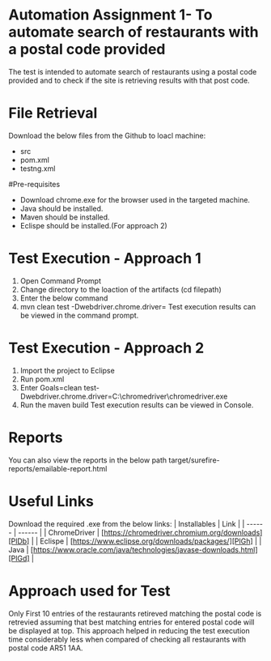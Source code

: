 # Automation Assignment 1- To automate search of restaurants with a postal code provided
The test is intended to automate search of restaurants using a postal code provided and to check if the site is retrieving results with that post code.

# File Retrieval 
Download the below files from the Github to loacl machine:
- src
- pom.xml
- testng.xml

#Pre-requisites
- Download chrome.exe for the browser used in the targeted machine.
- Java should be installed.
- Maven should be installed.
- Eclispe should be installed.(For approach 2) 

# Test Execution - Approach 1
1. Open Command Prompt
2. Change directory to the loaction of the artifacts (cd filepath)
3. Enter the below command
4. mvn clean test -Dwebdriver.chrome.driver=<location of chrome.exe>
Test execution results can be viewed in the command prompt.

# Test Execution - Approach 2
1. Import the project to Eclipse 
2. Run pom.xml
3. Enter Goals=clean test-Dwebdriver.chrome.driver=C:\chromedriver\chromedriver.exe
4. Run the maven build
Test execution results can be viewed in Console.

# Reports
You can also view the reports in the below path
target/surefire-reports/emailable-report.html

# Useful Links
Download the required .exe from the below links:
| Installables | Link |
| ------ | ------ |
| ChromeDriver | [https://chromedriver.chromium.org/downloads][PlDb] |
| Eclispe | [https://www.eclipse.org/downloads/packages/][PlGh] |
| Java | [https://www.oracle.com/java/technologies/javase-downloads.html][PlGd] |

# Approach used for Test
Only First 10 entries of the restaurants retireved matching the postal code is retrevied assuming that best matching entries for entered postal code will be displayed at top. This approach helped in reducing the test execution time considerably less when compared of checking all restaurants with postal code AR51 1AA.


